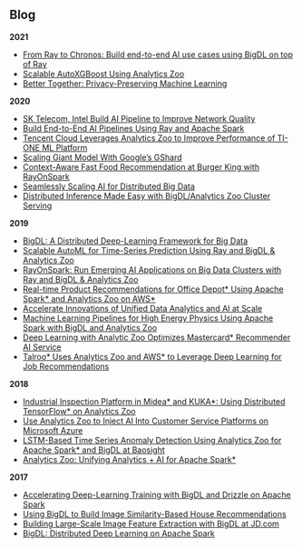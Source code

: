 Blog
---

**2021**
- [From Ray to Chronos: Build end-to-end AI use cases using BigDL on top of Ray](https://www.anyscale.com/blog/from-ray-to-chronos-build-end-to-end-ai-use-cases-using-bigdl-on-top-of-ray)
- [Scalable AutoXGBoost Using Analytics Zoo](https://medium.com/intel-analytics-software/scalable-autoxgboost-using-analytics-zoo-automl-30d576cb138a)
- [Better Together: Privacy-Preserving Machine Learning](https://www.intel.com/content/www/us/en/artificial-intelligence/posts/alibaba-privacy-preserving-machine-learning.html)

**2020**
- [SK Telecom, Intel Build AI Pipeline to Improve Network Quality](https://networkbuilders.intel.com/solutionslibrary/sk-telecom-intel-build-ai-pipeline-to-improve-network-quality)
- [Build End-to-End AI Pipelines Using Ray and Apache Spark](https://medium.com/distributed-computing-with-ray/build-end-to-end-ai-pipeline-using-ray-and-apache-spark-23f70f36115e)
- [Tencent Cloud Leverages Analytics Zoo to Improve Performance of TI-ONE ML Platform](https://www.intel.com/content/www/us/en/developer/articles/technical/tencent-cloud-leverages-analytics-zoo-to-improve-performance-of-ti-one-ml-platform.html?wapkw=Using%20Distributed%20TensorFlow*%20on%20Analytics%20Zoo)
- [Scaling Giant Model With Google’s GShard](https://medium.com/swlh/scaling-giant-model-with-googles-gshard-72651916d7a7)
- [Context-Aware Fast Food Recommendation at Burger King with RayOnSpark](https://medium.com/riselab/context-aware-fast-food-recommendation-at-burger-king-with-rayonspark-2e7a6009dd2d)
- [Seamlessly Scaling AI for Distributed Big Data](https://medium.com/swlh/seamlessly-scaling-ai-for-distributed-big-data-5b589ead2434)
- [Distributed Inference Made Easy with BigDL/Analytics Zoo Cluster Serving](https://www.intel.com/content/www/us/en/developer/articles/technical/distributed-inference-made-easy-with-analytics-zoo-cluster-serving.html)

**2019**
- [BigDL: A Distributed Deep-Learning Framework for Big Data](https://arxiv.org/abs/1804.05839)
- [Scalable AutoML for Time-Series Prediction Using Ray and BigDL & Analytics Zoo](https://medium.com/riselab/scalable-automl-for-time-series-prediction-using-ray-and-analytics-zoo-b79a6fd08139)
- [RayOnSpark: Run Emerging AI Applications on Big Data Clusters with Ray and BigDL & Analytics Zoo](https://medium.com/riselab/rayonspark-running-emerging-ai-applications-on-big-data-clusters-with-ray-and-analytics-zoo-923e0136ed6a)
- [Real-time Product Recommendations for Office Depot* Using Apache Spark* and Analytics Zoo on AWS*](https://www.intel.com/content/www/us/en/developer/articles/technical/real-time-product-recommendations-for-office-depot-using-apache-spark-and-analytics-zoo-on.html?wapkw=Using%20Distributed%20TensorFlow*%20on%20Analytics%20Zoo)
- [Accelerate Innovations of Unified Data Analytics and AI at Scale](https://www.intel.com/content/www/us/en/developer/articles/technical/accelerate-innovations-of-unified-data-analytics-and-ai-at-scale.html?wapkw=Using%20Distributed%20TensorFlow*%20on%20Analytics%20Zoo)
- [Machine Learning Pipelines for High Energy Physics Using Apache Spark with BigDL and Analytics Zoo](https://db-blog.web.cern.ch/blog/luca-canali/machine-learning-pipelines-high-energy-physics-using-apache-spark-bigdl?from=timeline&isappinstalled=0)
- [Deep Learning with Analytic Zoo Optimizes Mastercard* Recommender AI Service](https://www.intel.com/content/www/us/en/developer/articles/technical/deep-learning-with-analytic-zoo-optimizes-mastercard-recommender-ai-service.html?wapkw=Using%20Distributed%20TensorFlow*%20on%20Analytics%20Zoo)
- [Talroo* Uses Analytics Zoo and AWS* to Leverage Deep Learning for Job Recommendations](https://www.intel.com/content/www/us/en/developer/articles/technical/talroo-uses-analytics-zoo-and-aws-to-leverage-deep-learning-for-job-recommendations.html?wapkw=Using%20Distributed%20TensorFlow*%20on%20Analytics%20Zoo)

**2018**
- [Industrial Inspection Platform in Midea* and KUKA*: Using Distributed TensorFlow* on Analytics Zoo](https://www.intel.com/content/www/us/en/developer/articles/technical/industrial-inspection-platform-in-midea-and-kuka-using-distributed-tensorflow-on-analytics.html?wapkw=Using%20Distributed%20TensorFlow*%20on%20Analytics%20Zoo)
- [Use Analytics Zoo to Inject AI Into Customer Service Platforms on Microsoft Azure](https://www.intel.com/content/www/us/en/developer/articles/technical/use-analytics-zoo-to-inject-ai-into-customer-service-platforms-on-microsoft-azure-part-1.html?wapkw=Using%20Distributed%20TensorFlow*%20on%20Analytics%20Zoo)
- [LSTM-Based Time Series Anomaly Detection Using Analytics Zoo for Apache Spark* and BigDL at Baosight](https://www.intel.com/content/www/us/en/developer/articles/technical/lstm-based-time-series-anomaly-detection-using-analytics-zoo-for-apache-spark-and-bigdl.html?wapkw=Using%20Distributed%20TensorFlow*%20on%20Analytics%20Zoo)
- [Analytics Zoo: Unifying Analytics + AI for Apache Spark*](https://www.intel.com/content/www/us/en/developer/articles/technical/analytics-zoo-unifying-analytics-ai-for-apache-spark.html?_ga=2.268623665.1713049974.1561343546-1183969440.1558077243)

**2017**
- [Accelerating Deep-Learning Training with BigDL and Drizzle on Apache Spark](https://rise.cs.berkeley.edu/blog/accelerating-deep-learning-training-with-bigdl-and-drizzle-on-apache-spark)
- [Using BigDL to Build Image Similarity-Based House Recommendations](https://www.intel.com/content/www/us/en/developer/articles/technical/using-bigdl-to-build-image-similarity-based-house-recommendations.html)
- [Building Large-Scale Image Feature Extraction with BigDL at JD.com](https://www.intel.com/content/www/us/en/developer/articles/technical/building-large-scale-image-feature-extraction-with-bigdl-at-jdcom.html)
- [BigDL: Distributed Deep Learning on Apache Spark](https://www.intel.com/content/www/us/en/developer/articles/technical/bigdl-distributed-deep-learning-on-apache-spark.html)

